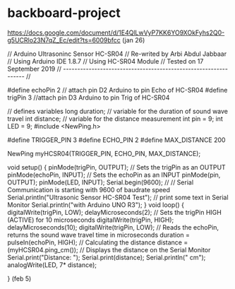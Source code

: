 # backboard-project
https://docs.google.com/document/d/1E4QlLwVyP7KK6YO9XOkFyhs2Q0-g5UCRlo23N7qZ_Ec/edit?ts=6009bfcc (jan 26)

// Arduino Ultrasoninc Sensor HC-SR04
// Re-writed by Arbi Abdul Jabbaar
// Using Arduino IDE 1.8.7
// Using HC-SR04 Module
// Tested on 17 September 2019
// ---------------------------------------------------------------- //

#define echoPin 2 // attach pin D2 Arduino to pin Echo of HC-SR04
#define trigPin 3 //attach pin D3 Arduino to pin Trig of HC-SR04

// defines variables
long duration; // variable for the duration of sound wave travel
int distance; // variable for the distance measurement
int pin = 9;
int LED = 9;
#include <NewPing.h>
 
#define TRIGGER_PIN 3
#define ECHO_PIN 2
#define MAX_DISTANCE 200
 
NewPing myHCSR04(TRIGGER_PIN, ECHO_PIN, MAX_DISTANCE);


void setup() {
  pinMode(trigPin, OUTPUT); // Sets the trigPin as an OUTPUT
  pinMode(echoPin, INPUT); // Sets the echoPin as an INPUT
  pinMode(pin, OUTPUT);
  pinMode(LED, INPUT);
  Serial.begin(9600); // // Serial Communication is starting with 9600 of baudrate speed
  Serial.println("Ultrasonic Sensor HC-SR04 Test"); // print some text in Serial Monitor
  Serial.println("with Arduino UNO R3");
}
void loop() {
  digitalWrite(trigPin, LOW);
  delayMicroseconds(2);
  // Sets the trigPin HIGH (ACTIVE) for 10 microseconds
  digitalWrite(trigPin, HIGH);
  delayMicroseconds(10);
  digitalWrite(trigPin, LOW);
  // Reads the echoPin, returns the sound wave travel time in microseconds
  duration = pulseIn(echoPin, HIGH);
  // Calculating the distance
  distance = (myHCSR04.ping_cm());
  // Displays the distance on the Serial Monitor
  Serial.print("Distance: ");
  Serial.print(distance);
  Serial.println(" cm");
  analogWrite(LED, 7* distance);
  
} (feb 5)

